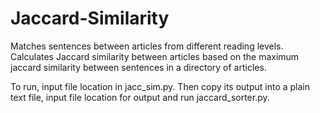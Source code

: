 # Jaccard-Similarity
Matches sentences between articles from different reading levels. Calculates Jaccard similarity between articles based on the maximum jaccard similarity between sentences in a directory of articles.

To run, input file location in jacc_sim.py.
Then copy its output into a plain text file, input file location for output and run jaccard_sorter.py.
